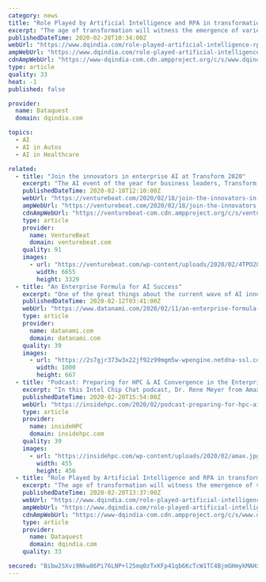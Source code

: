 ```yaml
---
category: news
title: "Role Played by Artificial Intelligence and RPA in transformation in the business world"
excerpt: "The age of transformation will witness the emergence of varied possibilities and use-cases with the intermingling of new age technologies like Artificial Intelligence, IoT, automation and analytics. For example, smart cities, self-driving cars, healthcare, manufacturing and retail (automation, preventive maintenance, predictive analytics ..."
publishedDateTime: 2020-02-20T10:34:00Z
webUrl: "https://www.dqindia.com/role-played-artificial-intelligence-rpa-transformation-business-world/"
ampWebUrl: "https://www.dqindia.com/role-played-artificial-intelligence-rpa-transformation-business-world/amp/"
cdnAmpWebUrl: "https://www-dqindia-com.cdn.ampproject.org/c/s/www.dqindia.com/role-played-artificial-intelligence-rpa-transformation-business-world/amp/"
type: article
quality: 33
heat: -1
published: false

provider:
  name: Dataquest
  domain: dqindia.com

topics:
  - AI
  - AI in Autos
  - AI in Healthcare

related:
  - title: "Join the innovators in enterprise AI at Transform 2020"
    excerpt: "The AI event of the year for business leaders, Transform 2020 doubles down on results-driven content that helps executives at the senior director level and above maintain their competitive edge. Expect two days of the most transformative trends in conversational AI, computer vision, IoT and AI at the edge, and automation, plus a special ..."
    publishedDateTime: 2020-02-18T12:10:00Z
    webUrl: "https://venturebeat.com/2020/02/18/join-the-innovators-in-enterprise-ai-at-transform-2020/"
    ampWebUrl: "https://venturebeat.com/2020/02/18/join-the-innovators-in-enterprise-ai-at-transform-2020/amp/"
    cdnAmpWebUrl: "https://venturebeat-com.cdn.ampproject.org/c/s/venturebeat.com/2020/02/18/join-the-innovators-in-enterprise-ai-at-transform-2020/amp/"
    type: article
    provider:
      name: VentureBeat
      domain: venturebeat.com
    quality: 91
    images:
      - url: "https://venturebeat.com/wp-content/uploads/2020/02/4TPO2827.jpg?fit=6655%2C3329&strip=all"
        width: 6655
        height: 3329
  - title: "An Enterprise Formula for AI Success"
    excerpt: "One of the great things about the current wave of AI innovation is the large number of open source tools, technologies, and frameworks. From TensorFlow to Python, Kafka to PyTorch, the we’re in the midst of an explosion in diversity of data science and big data toolchains. However, when it comes to putting these toolchains together and ..."
    publishedDateTime: 2020-02-12T03:41:00Z
    webUrl: "https://www.datanami.com/2020/02/11/an-enterprise-formula-for-ai-success/"
    type: article
    provider:
      name: datanami.com
      domain: datanami.com
    quality: 39
    images:
      - url: "https://2s7gjr373w3x22jf92z99mgm5w-wpengine.netdna-ssl.com/wp-content/uploads/2020/02/robot_ai_shutterstock_Phonlamai-Photo.jpg"
        width: 1000
        height: 667
  - title: "Podcast: Preparing for HPC & AI Convergence in the Enterprise"
    excerpt: "In this Intel Chip Chat podcast, Dr. Rene Meyer from Amax describes how enterprises are preparing for emerging workloads being fueled by the convergence of AI & HPC. In this interview, Dr. Meyer discusses AMAX’s focus on appliances for storage, cloud, and hyper-scale integration. Dr. Meyer goes into more depth about why training in AI is now ..."
    publishedDateTime: 2020-02-20T15:54:00Z
    webUrl: "https://insidehpc.com/2020/02/podcast-preparing-for-hpc-ai-convergence-in-the-enterprise/"
    type: article
    provider:
      name: insideHPC
      domain: insidehpc.com
    quality: 39
    images:
      - url: "https://insidehpc.com/wp-content/uploads/2020/02/amax.jpg"
        width: 455
        height: 456
  - title: "Role Played by Artificial Intelligence and RPA in transformation of the business world"
    excerpt: "The age of transformation will witness the emergence of varied possibilities and use-cases with the intermingling of new age technologies like Artificial Intelligence, IoT, automation and analytics. For example, smart cities, self-driving cars, healthcare, manufacturing and retail (automation, preventive maintenance, predictive analytics ..."
    publishedDateTime: 2020-02-20T13:37:00Z
    webUrl: "https://www.dqindia.com/role-played-artificial-intelligence-rpa-transformation-business-world/"
    ampWebUrl: "https://www.dqindia.com/role-played-artificial-intelligence-rpa-transformation-business-world/amp/"
    cdnAmpWebUrl: "https://www-dqindia-com.cdn.ampproject.org/c/s/www.dqindia.com/role-played-artificial-intelligence-rpa-transformation-business-world/amp/"
    type: article
    provider:
      name: Dataquest
      domain: dqindia.com
    quality: 33

secured: "Bibw2SXvi9Nkw86Pi76LNP+l25mq0zTxKFp41qb6KcTcW1TC4BjmGHmykMAHxEqlKB3zgZkZ+6aE3YKqjHJNuCYEWHyKPxsOdmShbfu1IdJccTAiZMKZJFlN0pTBlAreoBOTQ0V12s0qHDi79z4oodgfhRRtiEpsdOgZIM+naB2DCNAkmGnamPpleW3BIa6ciU5gXMooPGpMqC/XfsEwQtwibFziGBIpVqw+NWtsuDxl4L5WciZ8g16nhFq4xDQuWI/Ib3S79P1OlXhvbuMOEH+57pC8VNfDOcq4nwnfP16KeqQ91Y0kKPXZBRw1UPVZtqs2JS9bMQthEtRnYWcqipyEWlo9NxWRg8KKgvZLpDATNq33ZteJ/oGJki4w1lIt3xLCHhr60QzZBWOhVi8Y0lIZw4O4J/apFPyClHMmvDlldSwS/FaC4DkSjLLt9mG4kOZLzGvcanAmUz/LdgApE3WXC700zSpuF9ZbDEUiC18=;XJwfCQ5zJSULCFZRhjOpsw=="
---
```


